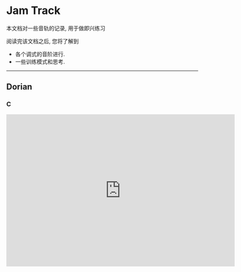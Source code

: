 Jam Track
=========

本文档对一些音轨的记录, 用于做即兴练习

阅读完该文档之后, 您将了解到

* 各个调式的音阶进行.
* 一些训练模式和思考.

--------------------------------------------------------------------------------

Dorian
------
### C
<iframe width="600" height="400" src="https://www.youtube-nocookie.com/embed/jcVFJjLLIOU" frameborder="0" allowfullscreen></iframe>
